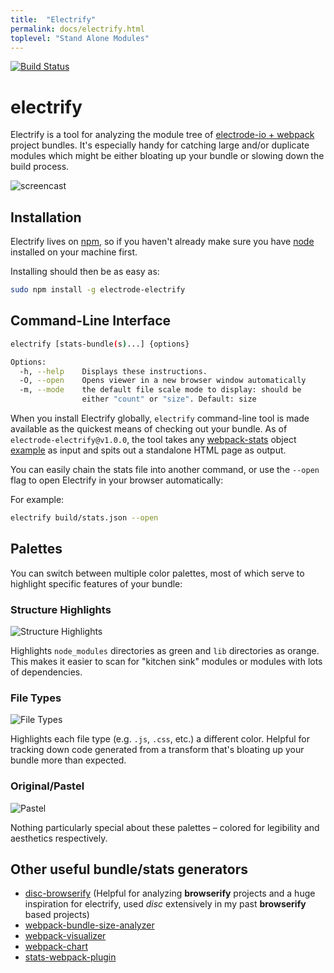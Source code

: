 ```yaml
---
title:  "Electrify"
permalink: docs/electrify.html
toplevel: "Stand Alone Modules"
---
```


[![Build Status](https://travis-ci.com/electrode-io/electrify.svg?token=9dyHRhqfyW5wqcpfkeLr&branch=master)](https://travis-ci.com/electrode-io/electrify)

# electrify

Electrify is a tool for analyzing the module tree of
[electrode-io + webpack](https://github.com/webpack/docs/wiki/node.js-api#stats) project bundles. It's especially handy
for catching large and/or duplicate modules which might be either bloating up
your bundle or slowing down the build process.

![screencast](https://cloud.githubusercontent.com/assets/360041/18318796/ea0ddae4-74d7-11e6-89cb-08e02e4b1683.gif)

## Installation ##

Electrify lives on [npm](https://www.npmjs.com/package/electrode-electrify), so if you haven't already
make sure you have [node](http://nodejs.org/) installed on your machine first.

Installing should then be as easy as:

``` bash
sudo npm install -g electrode-electrify
```

## Command-Line Interface ##

``` bash
electrify [stats-bundle(s)...] {options}

Options:
  -h, --help    Displays these instructions.
  -O, --open    Opens viewer in a new browser window automatically
  -m, --mode    the default file scale mode to display: should be
                either "count" or "size". Default: size
```

When you install Electrify globally, `electrify` command-line tool is made
available as the quickest means of checking out your bundle. As of `electrode-electrify@v1.0.0`,
the tool takes any [webpack-stats](https://github.com/webpack/docs/wiki/node.js-api#stats) object [example](https://github.com/webpack/analyse/blob/master/app/pages/upload/example.json) as input and spits out a
standalone HTML page as output.

You can easily chain the stats file into another command, or use the `--open`
flag to open Electrify in your browser automatically:


For example:

``` bash
electrify build/stats.json --open
```


## Palettes ##

You can switch between multiple color palettes, most of which serve to highlight
specific features of your bundle:

### Structure Highlights ###

![Structure Highlights](http://i.imgur.com/Ajp20Jxm.png)

Highlights `node_modules` directories as green and `lib` directories as orange.
This makes it easier to scan for "kitchen sink" modules or modules with lots of
dependencies.

### File Types ###

![File Types](http://i.imgur.com/oY5euGAm.png)

Highlights each file type (e.g. `.js`, `.css`, etc.) a different color. Helpful
for tracking down code generated from a transform that's bloating up your bundle
more than expected.

### Original/Pastel ###

![Pastel](http://i.imgur.com/ajAoqePm.png)

Nothing particularly special about these palettes – colored for legibility and
aesthetics respectively.

## Other useful bundle/stats generators ##
- [disc-browserify](https://github.com/hughsk/disc) (Helpful for analyzing **browserify** projects and a huge inspiration for electrify, used *disc* extensively in my past **browserify** based projects)
- [webpack-bundle-size-analyzer](https://github.com/robertknight/webpack-bundle-size-analyzer)
- [webpack-visualizer](https://github.com/chrisbateman/webpack-visualizer)
- [webpack-chart](https://github.com/alexkuz/webpack-chart)
- [stats-webpack-plugin](https://github.com/unindented/stats-webpack-plugin)
